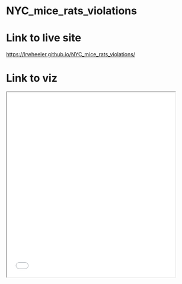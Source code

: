 # NYC_mice_rats_violations
# Link to live site
https://lrwheeler.github.io/NYC_mice_rats_violations/

# Link to viz
<iframe src=“https://public.tableau.com/views/NYC_mice_rats_restaurants/Dashboard1?:showVizHome=no&:embed=true” width="90%" height="500"></iframe>



